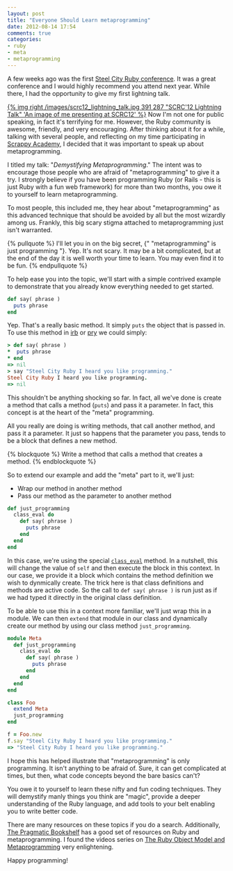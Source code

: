 ```yaml
---
layout: post
title: "Everyone Should Learn metaprogramming"
date: 2012-08-14 17:54
comments: true
categories:
- ruby
- meta
- metaprogramming
---
```


A few weeks ago was the first [Steel City Ruby conference](http://steelcityrubyconf.org/).
It was a great conference and I would highly recommend you attend next
year. While there, I had the opportunity to give my first lightning talk.

[{% img right /images/scrc12_lightning_talk.jpg 391 287 "SCRC'12 Lightning Talk" 'An image of me presenting at SCRC12' %}](http://www.flickr.com/photos/charliekilo/7717397572/in/photostream)
Now I'm not one for public speaking, in fact it's terrifying for me.
However, the Ruby community is awesome, friendly, and very encouraging.
After thinking about it for a while, talking with several people, and
reflecting on my time participating in [Scrappy Academy](http://scrappyacademy.com/),
I decided that it was important to speak up about metaprogramming.

I titled my talk: "_Demystifying Metaprogramming_." The intent was to
encourage those people who are afraid of "metaprogramming" to give it a
try. I strongly believe if you have been programming Ruby (or Rails -
this is just Ruby with a fun web framework) for more than two months,
you owe it to yourself to learn metaprogramming.

To most people, this included me, they hear about "metaprogramming" as
this advanced technique that should be avoided by all but the most
wizardly among us. Frankly, this big scary stigma attached to
metaprogramming just isn't warranted.

{% pullquote %}
I'll let you in on the big secret, {" "metaprogramming" is just
programming "}. Yep. It's not scary. It may be a bit complicated, but at
the end of the day it is well worth your time to learn. You may even find
it to be fun.
{% endpullquote %}

To help ease you into the topic, we'll start with a simple contrived
example to demonstrate that you already know everything needed to get
started.

```ruby
def say( phrase )
  puts phrase
end
```

Yep. That's a really basic method. It simply `puts` the object that is
passed in. To use this method in [irb](http://en.wikipedia.org/wiki/Interactive_Ruby_Shell)
or [pry](https://github.com/pry/pry) we could simply:

```ruby
> def say( phrase )
*  puts phrase
* end
=> nil
> say "Steel City Ruby I heard you like programming."
Steel City Ruby I heard you like programming.
=> nil
```

This shouldn't be anything shocking so far. In fact, all we've done is
create a method that calls a method (`puts`) and pass it a parameter. In
fact, this concept is at the heart of the "meta" programming.

All you really are doing is writing methods, that call another method,
and pass it a parameter. It just so happens that the parameter you pass,
tends to be a block that defines a new method.

{% blockquote %}
Write a method that calls a method that creates a method.
{% endblockquote %}

So to extend our example and add the "meta" part to it, we'll just:

  * Wrap our method in another method
  * Pass our method as the parameter to another method

```ruby
def just_programming
  class_eval do
    def say( phrase )
      puts phrase
    end
  end
end
```

In this case, we're using the special [`class_eval`](http://www.ruby-doc.org/core-1.9.3/Module.html#method-i-class_eval)
method. In a nutshell, this will change the value of `self` and then
execute the block in this context. In our case, we provide it a block
which contains the method definition we wish to dynmically create. The
trick here is that class definitions and methods are active code. So the
call to `def say( phrase )` is run just as if we had typed it directly
in the original class definition.

To be able to use this in a context more familiar, we'll just wrap this
in a module. We can then `extend` that module in our class and
dynamically create our method by using our class method
`just_programming`.

```ruby
module Meta
  def just_programming
    class_eval do
      def say( phrase )
        puts phrase
      end
    end
  end
end

class Foo
  extend Meta
  just_programming
end

f = Foo.new
f.say "Steel City Ruby I heard you like programming."
=> "Steel City Ruby I heard you like programming."
```

I hope this has helped illustrate that "metaprogramming" is only
programming. It isn't anything to be afraid of. Sure, it can get
complicated at times, but then, what code concepts beyond the bare
basics can't?

You owe it to yourself to learn these nifty and fun coding techniques.
They will demystify manly things you think are "magic", provide a
deeper understanding of the Ruby language, and add tools to your
belt enabling you to write better code.

There are many resources on these topics if you do a search.
Additionally, [The Pragmatic Bookshelf](http://pragprog.com/) has a
good set of resources on Ruby and metaprogramming. I found the
videos series on [The Ruby Object Model and Metaprogramming](http://pragprog.com/screencasts/v-dtrubyom/the-ruby-object-model-and-metaprogramming)
very enlightening.

Happy programming!
